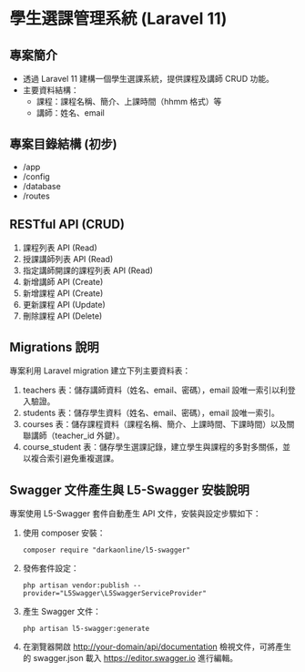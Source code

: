 # 學生選課管理系統 (Laravel 11)

## 專案簡介
- 透過 Laravel 11 建構一個學生選課系統，提供課程及講師 CRUD 功能。
- 主要資料結構：
  - 課程：課程名稱、簡介、上課時間（hhmm 格式）等
  - 講師：姓名、email

## 專案目錄結構 (初步)
- /app
- /config
- /database
- /routes

## RESTful API (CRUD)
1. 課程列表 API (Read)
2. 授課講師列表 API (Read)
3. 指定講師開課的課程列表 API (Read)
4. 新增講師 API (Create)
5. 新增課程 API (Create)
6. 更新課程 API (Update)
7. 刪除課程 API (Delete)

## Migrations 說明

專案利用 Laravel migration 建立下列主要資料表：
1. teachers 表：儲存講師資料（姓名、email、密碼），email 設唯一索引以利登入驗證。
2. students 表：儲存學生資料（姓名、email、密碼），email 設唯一索引。
3. courses 表：儲存課程資料（課程名稱、簡介、上課時間、下課時間）以及關聯講師（teacher_id 外鍵）。
4. course_student 表：儲存學生選課記錄，建立學生與課程的多對多關係，並以複合索引避免重複選課。

## Swagger 文件產生與 L5-Swagger 安裝說明

專案使用 L5-Swagger 套件自動產生 API 文件，安裝與設定步驟如下：

1. 使用 composer 安裝：
   ```
   composer require "darkaonline/l5-swagger"
   ```
2. 發佈套件設定：
   ```
   php artisan vendor:publish --provider="L5Swagger\L5SwaggerServiceProvider"
   ```
3. 產生 Swagger 文件：
   ```
   php artisan l5-swagger:generate
   ```
4. 在瀏覽器開啟 <http://your-domain/api/documentation> 檢視文件，可將產生的 swagger.json 載入 https://editor.swagger.io 進行編輯。

